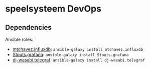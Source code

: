 # speelsysteem DevOps

## Dependencies

Ansible roles:

* [mtchavez.influxdb](https://galaxy.ansible.com/mtchavez/influxdb/): `ansible-galaxy install mtchavez.influxdb`
* [Stouts.grafana](https://galaxy.ansible.com/Stouts/grafana/): `ansible-galaxy install Stouts.grafana`
* [dj-wasabi.telegraf](https://galaxy.ansible.com/dj-wasabi.telegraf): `ansible-galaxy install dj-wasabi.telegraf`


